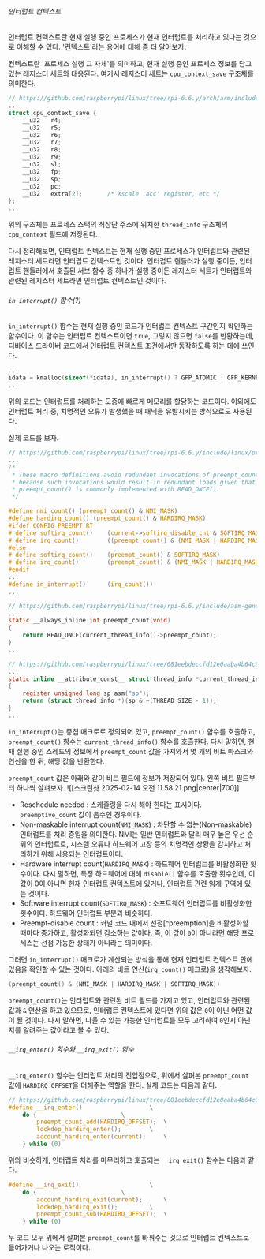 ###### 인터럽트 컨텍스트
인터럽트 컨텍스트란 현재 실행 중인 프로세스가 현재 인터럽트를 처리하고 있다는 것으로 이해할 수 있다. '컨텍스트'라는 용어에 대해 좀 더 알아보자.

컨텍스트란 '프로세스 실행 그 자체'를 의미하고, 현재 실행 중인 프로세스 정보를 담고 있는 레지스터 세트와 대응된다. 여기서 레지스터 세트는 `cpu_context_save` 구조체를 의미한다. 
```C
// https://github.com/raspberrypi/linux/tree/rpi-6.6.y/arch/arm/include/asm/thread_info.h
...
struct cpu_context_save {
	__u32	r4;
	__u32	r5;
	__u32	r6;
	__u32	r7;
	__u32	r8;
	__u32	r9;
	__u32	sl;
	__u32	fp;
	__u32	sp;
	__u32	pc;
	__u32	extra[2];		/* Xscale 'acc' register, etc */
};
...
```
위의 구조체는 프로세스 스택의 최상단 주소에 위치한 `thread_info` 구조체의 `cpu_context` 필드에 저장된다. 

다시 정리해보면, 인터럽트 컨텍스트는 현재 실행 중인 프로세스가 인터럽트와 관련된 레지스터 세트라면 인터럽트 컨텍스트인 것이다. 인터럽트 핸들러가 실행 중이든, 인터럽트 핸들러에서 호출된 서브 함수 중 하나가 실행 중이든 레지스터 세트가 인터럽트와 관련된 레지스터 세트라면 인터럽트 컨텍스트인 것이다.

###### `in_interrupt()` 함수(?)
`in_interrupt()` 함수는 현재 실행 중인 코드가 인터럽트 컨텍스트 구간인지 확인하는 함수이다. 이 함수는 인터럽트 컨텍스트이면 `true`, 그렇지 않으면 `false`를 반환하는데, 디바이스 드라이버 코드에서 인터럽트 컨텍스트 조건에서만 동작하도록 하는 데에 쓰인다.
```C
...
idata = kmalloc(sizeof(*idata), in_interrupt() ? GFP_ATOMIC : GFP_KERNEL);
...
```
위의 코드는 인터럽트를 처리하는 도중에 빠르게 메모리를 할당하는 코드이다. 이외에도 인터럽트 처리 중, 치명적인 오류가 발생했을 때 패닉을 유발시키는 방식으로도 사용된다.

실제 코드를 보자.
```C
// https://github.com/raspberrypi/linux/tree/rpi-6.6.y/include/linux/preempt.h
...
/*
 * These macro definitions avoid redundant invocations of preempt_count()
 * because such invocations would result in redundant loads given that
 * preempt_count() is commonly implemented with READ_ONCE().
 */

#define nmi_count()	(preempt_count() & NMI_MASK)
#define hardirq_count()	(preempt_count() & HARDIRQ_MASK)
#ifdef CONFIG_PREEMPT_RT
# define softirq_count()	(current->softirq_disable_cnt & SOFTIRQ_MASK)
# define irq_count()		((preempt_count() & (NMI_MASK | HARDIRQ_MASK)) | softirq_count())
#else
# define softirq_count()	(preempt_count() & SOFTIRQ_MASK)
# define irq_count()		(preempt_count() & (NMI_MASK | HARDIRQ_MASK | SOFTIRQ_MASK))
#endif
...
#define in_interrupt()		(irq_count())
...

// https://github.com/raspberrypi/linux/tree/rpi-6.6.y/include/asm-generic/preempt/h
...
static __always_inline int preempt_count(void)
{
	return READ_ONCE(current_thread_info()->preempt_count);
}
...

// https://github.com/raspberrypi/linux/tree/081eebdeccfd12e0aaba4b64c9f87b608777913b/arch/arc/include/asm/thread_info.h
...
static inline __attribute_const__ struct thread_info *current_thread_info(void)
{
	register unsigned long sp asm("sp");
	return (struct thread_info *)(sp & ~(THREAD_SIZE - 1));
}
...
```
`in_interrupt()`는 중첩 매크로로 정의되어 있고, `preempt_count()` 함수를 호출하고, `preempt_count()` 함수는 `current_thread_info()` 함수를 호출한다. 다시 말하면, 현재 실행 중인 스레드의 정보에서 `preempt_count` 값을 가져와서 몇 개의 비트 마스크와 연산을 한 뒤, 해당 값을 반환한다. 

`preempt_count` 값은 아래와 같이 비트 필드에 정보가 저장되어 있다. 왼쪽 비트 필드부터 하나씩 살펴보자.
![[스크린샷 2025-02-14 오전 11.58.21.png|center|700]]
- Reschedule needed : 스케줄링을 다시 해야 한다는 표시이다. `preemptive_count` 값이 음수인 경우이다.
- Non-maskable interrupt count(`NMI_MASK`) : 차단할 수 없는(Non-maskable) 인터럽트를 처리 중임을 의미한다. NMI는 일반 인터럽트와 달리 매우 높은 우선 순위의 인터럽트로, 시스템 오류나 하드웨어 고장 등의 치명적인 상황을 감지하고 처리하기 위해 사용되는 인터럽트이다.
- Hardware interrupt count(`HARDIRQ_MASK`) : 하드웨어 인터럽트를 비활성화한 횟수이다. 다시 말하면, 특정 하드웨어에 대해 `disable()` 함수를 호출한 횟수인데, 이 값이 0이 아니면 현재 인터럽트 컨텍스트에 있거나, 인터럽트 관련 임계 구역에 있는 것이다.
- Software interrupt count(`SOFTIRQ_MASK`) : 소프트웨어 인터럽트를 비활성화한 횟수이다. 하드웨어 인터럽트 부분과 비슷하다.
- Preempt-disable count : 커널 코드 내에서 선점[^preemption]을 비활성화할 때마다 증가하고, 활성화되면 감소하는 값이다. 즉, 이 값이 `0`이 아니라면 해당 프로세스는 선점 가능한 상태가 아니라는 의미이다.

그러면 `in_interrupt()` 매크로가 계산되는 방식을 통해 현재 인터럽트 컨텍스트 안에 있음을 확인할 수 있는 것이다. 아래의 비트 연산(`irq_count()` 매크로)을 생각해보자.
```C
(preempt_count() & (NMI_MASK | HARDIRQ_MASK | SOFTIRQ_MASK))
```
`preempt_count()`는 인터럽트와 관련된 비트 필드를 가지고 있고, 인터럽트와 관련된 값과 `&` 연산을 하고 있으므로, 인터럽트 컨텍스트에 있다면 위의 값은 `0`이 아닌 어떤 값이 될 것이다. 다시 말하면, 나올 수 있는 가능한 인터럽트를 모두 고려하여 `0`인지 아닌지를 알려주는 값이라고 볼 수 있다.

###### `__irq_enter()` 함수와 `__irq_exit()` 함수
`__irq_enter()` 함수는 인터럽트 처리의 진입점으로, 위에서 살펴본 `preempt_count` 값에 `HARDIRQ_OFFSET`을 더해주는 역할을 한다. 실제 코드는 다음과 같다.
```C
// https://github.com/raspberrypi/linux/tree/081eebdeccfd12e0aaba4b64c9f87b608777913b/include/linux/hardirq.h
#define __irq_enter()					\
	do {						\
		preempt_count_add(HARDIRQ_OFFSET);	\
		lockdep_hardirq_enter();		\
		account_hardirq_enter(current);		\
	} while (0)
```
위와 비슷하게, 인터럽트 처리를 마무리하고 호출되는 `__irq_exit()` 함수는 다음과 같다.
```C
#define __irq_exit()					\
	do {						\
		account_hardirq_exit(current);		\
		lockdep_hardirq_exit();			\
		preempt_count_sub(HARDIRQ_OFFSET);	\
	} while (0)
```
두 코드 모두 위에서 살펴본 `preempt_count`를 바꿔주는 것으로 인터럽트 컨텍스트로 들어가거나 나오는 로직이다.

